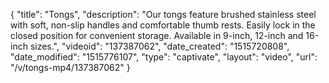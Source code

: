 {
    "title": "Tongs",
    "description": "Our tongs feature brushed stainless steel with soft, non-slip handles and comfortable thumb rests. Easily lock in the closed position for convenient storage. Available in 9-inch, 12-inch and 16-inch sizes.",
    "videoid": "137387062",
    "date_created": "1515720808",
    "date_modified": "1515776107",
    "type": "captivate",
    "layout": "video",
    "url": "\/v\/tongs-mp4\/137387062"
}